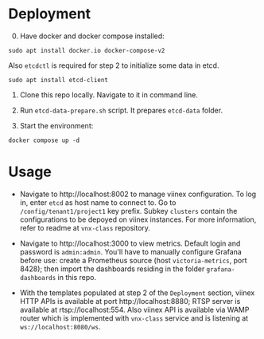 # Deployment

0. Have docker and docker compose installed:
```
sudo apt install docker.io docker-compose-v2
```
Also `etcdctl` is required for step 2 to initialize some data in etcd.
```
sudo apt install etcd-client
```

1. Clone this repo locally. Navigate to it in command line.

2. Run `etcd-data-prepare.sh` script. It prepares `etcd-data` folder.

3. Start the environment:
```
docker compose up -d
```

# Usage
* Navigate to http://localhost:8002 to manage viinex configuration. To
  log in, enter `etcd` as host name to connect to. Go to
  `/config/tenant1/project1` key prefix. Subkey `clusters` contain the
  configurations to be depoyed on viinex instances. For more
  information, refer to readme at `vnx-class` repository.
  
* Navigate to http://localhost:3000 to view metrics. Default login and
  password is `admin:admin`. You'll have to
  manually configure Grafana before use: create a Prometheus source
  (host `victoria-metrics`, port 8428); then import the dashboards
  residing in the folder `grafana-dashboards` in this repo.

* With the templates populated at step 2 of the `Deployment` section,
  viinex HTTP APIs is available at port http://localhost:8880; RTSP server is
  available at rtsp://localhost:554. Also viinex API is available via
  WAMP router which is implemented with `vnx-class` service and is
  listening at `ws://localhost:8080/ws`.
